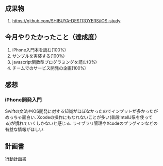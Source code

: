 ## 成果物

1. https://github.com/SHIBUYA-DESTROYERS/iOS-study

## 今月やりたかったこと（達成度）

1. iPhone入門本を読む(100%)
1. サンプルを実装する(100%)
1. javascript関数型プログラミングを読む(0%)
1. チームでのサービス開発の企画(100%)

## 感想
### iPhone開発入門
Swiftの文法やiOS開発に対する知識がほぼなかったのでインプットが多かったがめっちゃ面白い. Xcodeの操作にもなれないことが多い(普段IntellJ系を使ってる)が慣れていくしかないと感じる.
ライブラリ管理やXcodeのプラグインなどの有益な情報がほしい.

## 計画書

[行動計画書](https://drive.google.com/open?id=1IEwW7D3Iqs1FLlduzMCMoG-nWQV0We68lpbYqvn1xRw)
